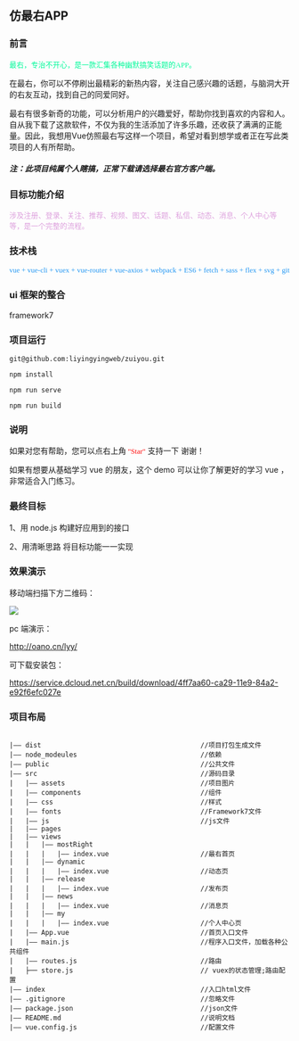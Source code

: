 ## 仿最右APP



### 前言

<font color=#00FA9A size=2 face="微软雅黑">
最右，专治不开心，是一款汇集各种幽默搞笑话题的APP。
</font>

在最右，你可以不停刷出最精彩的新热内容，关注自己感兴趣的话题，与脑洞大开的右友互动，找到自己的同爱同好。

最右有很多新奇的功能，可以分析用户的兴趣爱好，帮助你找到喜欢的内容和人。自从我下载了这款软件，不仅为我的生活添加了许多乐趣，还收获了满满的正能量。因此，我想用Vue仿照最右写这样一个项目，希望对看到想学或者正在写此类项目的人有所帮助。

##### 注：此项目纯属个人瞎搞，正常下载请选择最右官方客户端。

### 目标功能介绍

<font color=#DDA0DD size=2 face="微软雅黑">
涉及注册、登录、关注、推荐、视频、图文、话题、私信、动态、消息、个人中心等等，是一个完整的流程。 
</font>

### 技术栈

<font color=#2196F3 size=2 face="微软雅黑">
vue + vue-cli + vuex + vue-router + vue-axios + webpack + ES6 + fetch + sass + flex + svg + git
</font>

### ui 框架的整合

framework7

  
### 项目运行

```
git@github.com:liyingyingweb/zuiyou.git

npm install

npm run serve

npm run build

```

### 说明

如果对您有帮助，您可以点右上角<font color=#ff0000 size=2 face="微软雅黑"> "Star"</font> 支持一下 谢谢！

如果有想要从基础学习 vue 的朋友，这个 demo 可以让你了解更好的学习 vue ，非常适合入门练习。

### 最终目标

1、用 node.js 构建好应用到的接口

2、用清晰思路 将目标功能一一实现

### 效果演示

移动端扫描下方二维码：

![](https://user-gold-cdn.xitu.io/2019/8/26/16ccb880eb2aece8?w=287&h=285&f=png&s=6471)

pc 端演示：

http://oano.cn/lyy/

可下载安装包：

https://service.dcloud.net.cn/build/download/4ff7aa60-ca29-11e9-84a2-e92f6efc027e


### 项目布局

```key

|—— dist                                        //项目打包生成文件
|—— node_modeules                               //依赖
|—— public                                      //公共文件
|—— src                                         //源码目录 
|   |—— assets                                  //项目图片
|   |—— components                              //组件
|   |—— css                                     //样式
|   |—— fonts                                   //Framework7文件
|   |—— js                                      //js文件
|   |—— pages
|   |—— views
|   |   |—— mostRight                           
|   |   |   |—— index.vue                       //最右首页
|   |   |—— dynamic
|   |   |   |—— index.vue                       //动态页
|   |   |—— release
|   |   |   |—— index.vue                       //发布页
|   |   |—— news
|   |   |   |—— index.vue                       //消息页
|   |   |—— my
|   |   |   |—— index.vue                       //个人中心页
|   |—— App.vue                                 //首页入口文件
|   |—— main.js                                 //程序入口文件，加载各种公共组件
|   |—— routes.js                               //路由
|   ├── store.js                                // vuex的状态管理;路由配置
|—— index                                       //入口html文件
|—— .gitignore                                  //忽略文件
|—— package.json                                //json文件
|—— README.md                                   //说明文档
|—— vue.config.js                               //配置文件

 ```



